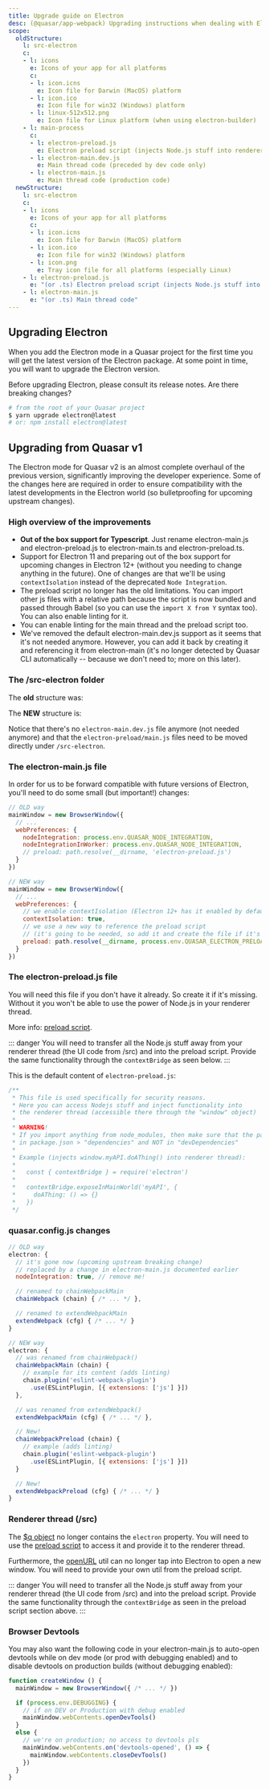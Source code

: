 ```yaml
---
title: Upgrade guide on Electron
desc: (@quasar/app-webpack) Upgrading instructions when dealing with Electron in Quasar.
scope:
  oldStructure:
    l: src-electron
    c:
    - l: icons
      e: Icons of your app for all platforms
      c:
      - l: icon.icns
        e: Icon file for Darwin (MacOS) platform
      - l: icon.ico
        e: Icon file for win32 (Windows) platform
      - l: linux-512x512.png
        e: Icon file for Linux platform (when using electron-builder)
    - l: main-process
      c:
      - l: electron-preload.js
        e: Electron preload script (injects Node.js stuff into renderer thread)
      - l: electron-main.dev.js
        e: Main thread code (preceded by dev code only)
      - l: electron-main.js
        e: Main thread code (production code)
  newStructure:
    l: src-electron
    c:
    - l: icons
      e: Icons of your app for all platforms
      c:
      - l: icon.icns
        e: Icon file for Darwin (MacOS) platform
      - l: icon.ico
        e: Icon file for win32 (Windows) platform
      - l: icon.png
        e: Tray icon file for all platforms (especially Linux)
    - l: electron-preload.js
      e: "(or .ts) Electron preload script (injects Node.js stuff into renderer thread)"
    - l: electron-main.js
      e: "(or .ts) Main thread code"
---
```


## Upgrading Electron
When you add the Electron mode in a Quasar project for the first time you will get the latest version of the Electron package. At some point in time, you will want to upgrade the Electron version.

Before upgrading Electron, please consult its release notes. Are there breaking changes?

```bash
# from the root of your Quasar project
$ yarn upgrade electron@latest
# or: npm install electron@latest
```

## Upgrading from Quasar v1
The Electron mode for Quasar v2 is an almost complete overhaul of the previous version, significantly improving the developer experience. Some of the changes here are required in order to ensure compatibility with the latest developments in the Electron world (so bulletproofing for upcoming upstream changes).

### High overview of the improvements

* **Out of the box support for Typescript**. Just rename electron-main.js and electron-preload.js to electron-main.ts and electron-preload.ts.
* Support for Electron 11 and preparing out of the box support for upcoming changes in Electron 12+ (without you needing to change anything in the future). One of changes are that we'll be using `contextIsolation` instead of the deprecated `Node Integration`.
* The preload script no longer has the old limitations. You can import other js files with a relative path because the script is now bundled and passed through Babel (so you can use the `import X from Y` syntax too). You can also enable linting for it.
* You can enable linting for the main thread and the preload script too.
* We've removed the default electron-main.dev.js support as it seems that it's not needed anymore. However, you can add it back by creating it and referencing it from electron-main (it's no longer detected by Quasar CLI automatically -- because we don't need to; more on this later).

### The /src-electron folder

The **old** structure was:

<doc-tree :def="scope.oldStructure" />

The **NEW** structure is:

<doc-tree :def="scope.newStructure" />

Notice that there's no `electron-main.dev.js` file anymore (not needed anymore) and that the `electron-preload/main.js` files need to be moved directly under `/src-electron`.

### The electron-main.js file
In order for us to be forward compatible with future versions of Electron, you'll need to do some small (but important!) changes:

```js
// OLD way
mainWindow = new BrowserWindow({
  // ...
  webPreferences: {
    nodeIntegration: process.env.QUASAR_NODE_INTEGRATION,
    nodeIntegrationInWorker: process.env.QUASAR_NODE_INTEGRATION,
    // preload: path.resolve(__dirname, 'electron-preload.js')
  }
})

// NEW way
mainWindow = new BrowserWindow({
  // ...
  webPreferences: {
    // we enable contextIsolation (Electron 12+ has it enabled by default anyway)
    contextIsolation: true,
    // we use a new way to reference the preload script
    // (it's going to be needed, so add it and create the file if it's not there already)
    preload: path.resolve(__dirname, process.env.QUASAR_ELECTRON_PRELOAD)
  }
})
```

### The electron-preload.js file
You will need this file if you don't have it already. So create it if it's missing. Without it you won't be able to use the power of Node.js in your renderer thread.

More info: [preload script](/quasar-cli-webpack/developing-electron-apps/electron-preload-script).

::: danger
You will need to transfer all the Node.js stuff away from your renderer thread (the UI code from /src) and into the preload script. Provide the same functionality through the `contextBridge` as seen below.
:::

This is the default content of `electron-preload.js`:

```js
/**
 * This file is used specifically for security reasons.
 * Here you can access Nodejs stuff and inject functionality into
 * the renderer thread (accessible there through the "window" object)
 *
 * WARNING!
 * If you import anything from node_modules, then make sure that the package is specified
 * in package.json > "dependencies" and NOT in "devDependencies"
 *
 * Example (injects window.myAPI.doAThing() into renderer thread):
 *
 *   const { contextBridge } = require('electron')
 *
 *   contextBridge.exposeInMainWorld('myAPI', {
 *     doAThing: () => {}
 *   })
 */
```

### quasar.config.js changes

```js
// OLD way
electron: {
  // it's gone now (upcoming upstream breaking change)
  // replaced by a change in electron-main.js documented earlier
  nodeIntegration: true, // remove me!

  // renamed to chainWebpackMain
  chainWebpack (chain) { /* ... */ },

  // renamed to extendWebpackMain
  extendWebpack (cfg) { /* ... */ }
}

// NEW way
electron: {
  // was renamed from chainWebpack()
  chainWebpackMain (chain) {
    // example for its content (adds linting)
    chain.plugin('eslint-webpack-plugin')
      .use(ESLintPlugin, [{ extensions: ['js'] }])
  },

  // was renamed from extendWebpack()
  extendWebpackMain (cfg) { /* ... */ },

  // New!
  chainWebpackPreload (chain) {
    // example (adds linting)
    chain.plugin('eslint-webpack-plugin')
      .use(ESLintPlugin, [{ extensions: ['js'] }])
  }

  // New!
  extendWebpackPreload (cfg) { /* ... */ }
}
```

### Renderer thread (/src)
The [$q object](/options/the-q-object) no longer contains the `electron` property. You will need to use the [preload script](/quasar-cli-webpack/developing-electron-apps/electron-preload-script) to access it and provide it to the renderer thread.

Furthermore, the [openURL](/quasar-utils/other-utils#open-external-url) util can no longer tap into Electron to open a new window. You will need to provide your own util from the preload script.

::: danger
You will need to transfer all the Node.js stuff away from your renderer thread (the UI code from /src) and into the preload script. Provide the same functionality through the `contextBridge` as seen in the preload script section above.
:::

### Browser Devtools
You may also want the following code in your electron-main.js to auto-open devtools while on dev mode (or prod with debugging enabled) and to disable devtools on production builds (without debugging enabled):

```js
function createWindow () {
  mainWindow = new BrowserWindow({ /* ... */ })

  if (process.env.DEBUGGING) {
    // if on DEV or Production with debug enabled
    mainWindow.webContents.openDevTools()
  }
  else {
    // we're on production; no access to devtools pls
    mainWindow.webContents.on('devtools-opened', () => {
      mainWindow.webContents.closeDevTools()
    })
  }
}
```
